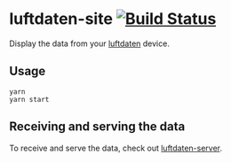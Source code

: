 # luftdaten-site [![Build Status](https://github.com/ffflorian/luftdaten-site/workflows/Build/badge.svg)](https://github.com/ffflorian/luftdaten-site/actions/)

Display the data from your [luftdaten](https://luftdaten.info) device.

## Usage

```
yarn
yarn start
```

## Receiving and serving the data

To receive and serve the data, check out [luftdaten-server](https://github.com/ffflorian/luftdaten-server).
